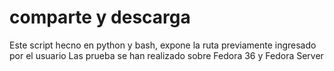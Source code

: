 # comparte y descarga

Este script hecno en python y bash, expone la ruta previamente ingresado por el usuario
Las prueba se han realizado sobre Fedora 36 y Fedora Server